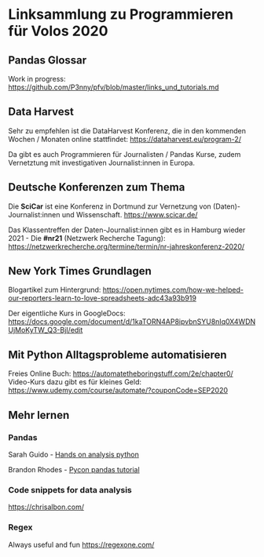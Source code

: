 # Linksammlung zu Programmieren für Volos 2020

## Pandas Glossar

Work in progress:
https://github.com/P3nny/pfv/blob/master/links_und_tutorials.md

## Data Harvest

Sehr zu empfehlen ist die DataHarvest Konferenz, die in den kommenden Wochen / Monaten online stattfindet:
https://dataharvest.eu/program-2/

Da gibt es auch Programmieren für Journalisten / Pandas Kurse, zudem Vernetztung mit investigativen Journalist:innen in Europa.

## Deutsche Konferenzen zum Thema

Die **SciCar** ist eine Konferenz in Dortmund zur Vernetzung von (Daten)-Journalist:innen und Wissenschaft.
https://www.scicar.de/

Das Klassentreffen der Daten-Journalist:innen gibt es in Hamburg wieder 2021 - Die **#nr21** (Netzwerk Recherche Tagung):
https://netzwerkrecherche.org/termine/termin/nr-jahreskonferenz-2020/

## New York Times Grundlagen

Blogartikel zum Hintergrund:
https://open.nytimes.com/how-we-helped-our-reporters-learn-to-love-spreadsheets-adc43a93b919

Der eigentliche Kurs in GoogleDocs:
https://docs.google.com/document/d/1kaTORN4AP8ipvbnSYU8nIq0X4WDNUjMoKyTW_Q3-BjI/edit

## Mit Python Alltagsprobleme automatisieren

Freies Online Buch:
https://automatetheboringstuff.com/2e/chapter0/
Video-Kurs dazu gibt es für kleines Geld:
https://www.udemy.com/course/automate/?couponCode=SEP2020

## Mehr lernen

### Pandas

Sarah Guido - [Hands on analysis python](https://github.com/sarguido/hands-on-analysis-python)

Brandon Rhodes - [Pycon pandas tutorial](https://github.com/brandon-rhodes/pycon-pandas-tutorial)

### Code snippets for data analysis

https://chrisalbon.com/

### Regex

Always useful and fun
https://regexone.com/
